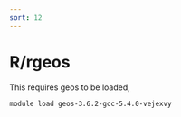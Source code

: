 ```yaml
---
sort: 12
---
```


# R/rgeos

This requires geos to be loaded,

```bash
module load geos-3.6.2-gcc-5.4.0-vejexvy
```
